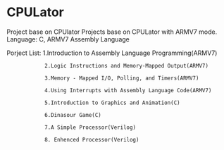 # CPULator
Project base on CPUlator 
  Projects base on CPULator with ARMV7 mode.
  Language: C, ARMV7 Assembly Language
  
  Porject List: 
                1.Introduction to Assembly Language Programming(ARMV7)
                
                
                2.Logic Instructions and Memory-Mapped Output(ARMV7)
                
                3.Memory - Mapped I/O, Polling, and Timers(ARMV7)
                
                4.Using Interrupts with Assembly Language Code(ARMV7)
                
                5.Introduction to Graphics and Animation(C)
                
                6.Dinasour Game(C)
                
                7.A Simple Processor(Verilog)
                
                8. Enhenced Processor(Verilog)
                
                
